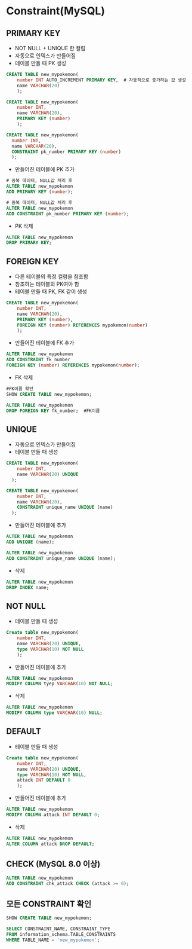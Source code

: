 # Constraint(MySQL) 
## PRIMARY KEY
- NOT NULL + UNIQUE 한 컬럼
- 자동으로 인덱스가 만들어짐
- 테이블 만들 때 PK 생성
```sql
CREATE TABLE new_mypokemon(
	number INT AUTO_INCREMENT PRIMARY KEY,  # 자동적으로 증가하는 값 생성
	name VARCHAR(20)
	); 
```
```sql
CREATE TABLE new_mypokemon(
	number INT,
	name VARCHAR(20),
	PRIMARY KEY (number)
	);
```
```sql
CREATE TABLE new_mypokemon(
  number INT,
  name VARCHAR(20),
  CONSTRAINT pk_number PRIMARY KEY (number)
  );
```
- 만들어진 테이블에 PK 추가
```sql
# 중복 데이터, NULL값 처리 후
ALTER TABLE new_mypokemon
ADD PRIMARY KEY (number);
```
```sql
# 중복 데이터, NULL값 처리 후
ALTER TABLE new_mypokemon
ADD CONSTRAINT pk_number PRIMARY KEY (number);
```
- PK 삭제
```sql
ALTER TABLE new_mypokemon
DROP PRIMARY KEY;
```

## FOREIGN KEY
- 다른 테이블의 특정 컬럼을 참조함
- 참조하는 테이블의 PK여야 함 
- 테이블 만들 때 PK, FK 같이 생성 
```sql
CREATE TABLE new_mypokemon(
	number INT,
	name VARCHAR(20),
	PRIMARY KEY (number),
	FOREIGN KEY (number) REFERENCES mypokemon(number)
	);
```
- 만들어진 테이블에 FK 추가
```sql
ALTER TABLE new_mypokemon
ADD CONSTRAINT fk_number 
FOREIGN KEY (number) REFERENCES mypokemon(number);
``` 
- FK 삭제
```sql
#FK이름 확인
SHOW CREATE TABLE new_mypokemon;

ALTER TABLE new_mypokemon
DROP FOREIGN KEY fk_number;  #FK이름
```

## UNIQUE
- 자동으로 인덱스가 만들어짐
- 테이블 만들 때 생성
```sql
CREATE TABLE new_mypokemon(
	number INT,
	name VARCHAR(20) UNIQUE
  );
```
```sql
CREATE TABLE new_mypokemon(
	number INT,
	name VARCHAR(20),
  	CONSTRAINT unique_name UNIQUE (name) 
  );
```
- 만들어진 테이블에 추가
```sql
ALTER TABLE new_mypokemon
ADD UNIQUE (name);
```
```sql
ALTER TABLE new_mypokemon
ADD CONSTRAINT unique_name UNIQUE (name);
```
- 삭제
```sql
ALTER TABLE new_mypokemon
DROP INDEX name;
```

## NOT NULL
- 테이블 만들 때 생성
```sql
Create table new_mypokemon(
	number INT,
	name VARCHAR(20) UNIQUE,
	type VARCHAR(10) NOT NULL
	);
```
- 만들어진 테이블에 추가
```sql
ALTER TABLE new_mypokemon
MODIFY COLUMN tyep VARCHAR(10) NOT NULL;
```
- 삭제
```sql
ALTER TABLE new_mypokemon
MODIFY COLUMN type VARCHAR(10) NULL;
```

## DEFAULT
- 테이블 만들 때 생성
```sql
Create table new_mypokemon(
	number INT,
	name VARCHAR(20) UNIQUE,
	type VARCHAR(10) NOT NULL,
	attack INT DEFAULT 0
	);
```
- 만들어진 테이블에 추가
```sql
ALTER TABLE new_mypokemon
MODIFY COLUMN attack INT DEFAULT 0;
```
- 삭제
```sql
ALTER TABLE new_mypokemon
ALTER COLUMN attack DROP DEFAULT;
```

## CHECK (MySQL 8.0 이상)
```sql
ALTER TABLE new_mypokemon
ADD CONSTRAINT chk_attack CHECK (attack >= 0);
```

## 모든 CONSTRAINT 확인
```sql
SHOW CREATE TABLE new_mypokemon;
```
```sql
SELECT CONSTRAINT_NAME, CONSTRAINT_TYPE
FROM information_schema.TABLE_CONSTRAINTS
WHERE TABLE_NAME = 'new_mypokemon';
```











